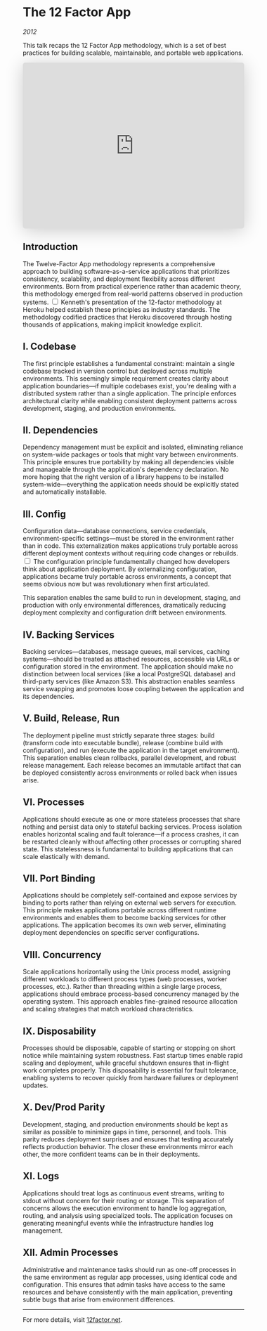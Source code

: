 # The 12 Factor App
*2012*

This talk recaps the 12 Factor App methodology, which is a set of best practices for building scalable, maintainable, and portable web applications.

<iframe class="speakerdeck-iframe" style="border: 0px; background: padding-box rgba(0, 0, 0, 0.1); margin: 0px; padding: 0px; border-radius: 6px; box-shadow: rgba(0, 0, 0, 0.2) 0px 5px 40px; width: 100%; height: auto; aspect-ratio: 560 / 420;" frameborder="0" src="https://speakerdeck.com/player/4f22cc6da0a84d0022028725" title="The 12 Factor App." allowfullscreen="true" data-ratio="1.3333333333333333"></iframe>



## Introduction

The Twelve-Factor App methodology represents a comprehensive approach to building software-as-a-service applications that prioritizes consistency, scalability, and deployment flexibility across different environments. Born from practical experience rather than academic theory, this methodology emerged from real-world patterns observed in production systems.<label for="sn-twelve-factor-origins" class="margin-toggle sidenote-number"></label>
<input type="checkbox" id="sn-twelve-factor-origins" class="margin-toggle"/>
<span class="sidenote">Kenneth's presentation of the 12-factor methodology at Heroku helped establish these principles as industry standards. The methodology codified practices that Heroku discovered through hosting thousands of applications, making implicit knowledge explicit.</span>

## I. Codebase

The first principle establishes a fundamental constraint: maintain a single codebase tracked in version control but deployed across multiple environments. This seemingly simple requirement creates clarity about application boundaries—if multiple codebases exist, you're dealing with a distributed system rather than a single application. The principle enforces architectural clarity while enabling consistent deployment patterns across development, staging, and production environments.

## II. Dependencies

Dependency management must be explicit and isolated, eliminating reliance on system-wide packages or tools that might vary between environments. This principle ensures true portability by making all dependencies visible and manageable through the application's dependency declaration. No more hoping that the right version of a library happens to be installed system-wide—everything the application needs should be explicitly stated and automatically installable.

## III. Config

Configuration data—database connections, service credentials, environment-specific settings—must be stored in the environment rather than in code. This externalization makes applications truly portable across different deployment contexts without requiring code changes or rebuilds.<label for="sn-config-revolution" class="margin-toggle sidenote-number"></label>
<input type="checkbox" id="sn-config-revolution" class="margin-toggle"/>
<span class="sidenote">The configuration principle fundamentally changed how developers think about application deployment. By externalizing configuration, applications became truly portable across environments, a concept that seems obvious now but was revolutionary when first articulated.</span>

This separation enables the same build to run in development, staging, and production with only environmental differences, dramatically reducing deployment complexity and configuration drift between environments.

## IV. Backing Services

Backing services—databases, message queues, mail services, caching systems—should be treated as attached resources, accessible via URLs or configuration stored in the environment. The application should make no distinction between local services (like a local PostgreSQL database) and third-party services (like Amazon S3). This abstraction enables seamless service swapping and promotes loose coupling between the application and its dependencies.

## V. Build, Release, Run

The deployment pipeline must strictly separate three stages: build (transform code into executable bundle), release (combine build with configuration), and run (execute the application in the target environment). This separation enables clean rollbacks, parallel development, and robust release management. Each release becomes an immutable artifact that can be deployed consistently across environments or rolled back when issues arise.

## VI. Processes

Applications should execute as one or more stateless processes that share nothing and persist data only to stateful backing services. Process isolation enables horizontal scaling and fault tolerance—if a process crashes, it can be restarted cleanly without affecting other processes or corrupting shared state. This statelessness is fundamental to building applications that can scale elastically with demand.

## VII. Port Binding

Applications should be completely self-contained and expose services by binding to ports rather than relying on external web servers for execution. This principle makes applications portable across different runtime environments and enables them to become backing services for other applications. The application becomes its own web server, eliminating deployment dependencies on specific server configurations.

## VIII. Concurrency

Scale applications horizontally using the Unix process model, assigning different workloads to different process types (web processes, worker processes, etc.). Rather than threading within a single large process, applications should embrace process-based concurrency managed by the operating system. This approach enables fine-grained resource allocation and scaling strategies that match workload characteristics.

## IX. Disposability

Processes should be disposable, capable of starting or stopping on short notice while maintaining system robustness. Fast startup times enable rapid scaling and deployment, while graceful shutdown ensures that in-flight work completes properly. This disposability is essential for fault tolerance, enabling systems to recover quickly from hardware failures or deployment updates.

## X. Dev/Prod Parity

Development, staging, and production environments should be kept as similar as possible to minimize gaps in time, personnel, and tools. This parity reduces deployment surprises and ensures that testing accurately reflects production behavior. The closer these environments mirror each other, the more confident teams can be in their deployments.

## XI. Logs

Applications should treat logs as continuous event streams, writing to stdout without concern for their routing or storage. This separation of concerns allows the execution environment to handle log aggregation, routing, and analysis using specialized tools. The application focuses on generating meaningful events while the infrastructure handles log management.

## XII. Admin Processes

Administrative and maintenance tasks should run as one-off processes in the same environment as regular app processes, using identical code and configuration. This ensures that admin tasks have access to the same resources and behave consistently with the main application, preventing subtle bugs that arise from environment differences.

---

For more details, visit [12factor.net](https://12factor.net).

